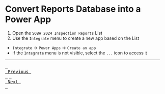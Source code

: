 # Convert Reports Database into a Power App

1. Open the `SOBA 2024 Inspection Reports` List
2. Use the `Integrate` menu to create a new app based on the List
  - `Integrate` → `Power Apps` → `Create an app`
  - If the `Integrate` menu is not visible, select the `...` icon to access it

---

[<kbd> <br> Previous <br> </kbd>][previousLink] [<kbd> <br> Next <br> </kbd>][nextLink]

[previousLink]: https://github.com/odwc-boatingaccess/SOBA-2024-Demo-App/blob/main/sections/upload-projects-database.md
[nextLink]: https://github.com/odwc-boatingaccess/SOBA-2024-Demo-App/blob/main/sections/link-projects-database.md

